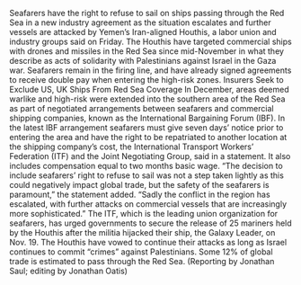 Seafarers have the right to refuse to sail on ships passing through the Red Sea in a new industry agreement as the situation escalates and further vessels are attacked by Yemen’s Iran-aligned Houthis, a labor union and industry groups said on Friday.
The Houthis have targeted commercial ships with drones and missiles in the Red Sea since mid-November in what they describe as acts of solidarity with Palestinians against Israel in the Gaza war.
Seafarers remain in the firing line, and have already signed agreements to receive double pay when entering the high-risk zones.
Insurers Seek to Exclude US, UK Ships From Red Sea Coverage
In December, areas deemed warlike and high-risk were extended into the southern area of the Red Sea as part of negotiated arrangements between seafarers and commercial shipping companies, known as the International Bargaining Forum (IBF).
In the latest IBF arrangement seafarers must give seven days’ notice prior to entering the area and have the right to be repatriated to another location at the shipping company’s cost, the International Transport Workers’ Federation (ITF) and the Joint Negotiating Group, said in a statement.
It also includes compensation equal to two months basic wage.
“The decision to include seafarers’ right to refuse to sail was not a step taken lightly as this could negatively impact global trade, but the safety of the seafarers is paramount,” the statement added.
“Sadly the conflict in the region has escalated, with further attacks on commercial vessels that are increasingly more sophisticated.”
The ITF, which is the leading union organization for seafarers, has urged governments to secure the release of 25 mariners held by the Houthis after the militia hijacked their ship, the Galaxy Leader, on Nov. 19.
The Houthis have vowed to continue their attacks as long as Israel continues to commit “crimes” against Palestinians.
Some 12% of global trade is estimated to pass through the Red Sea.
(Reporting by Jonathan Saul; editing by Jonathan Oatis)
